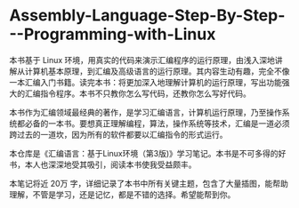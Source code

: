 # Assembly-Language-Step-By-Step---Programming-with-Linux

本书基于 Linux 环境，用真实的代码来演示汇编程序的运行原理，由浅入深地讲解从计算机基本原理，到汇编及高级语言的运行原理。其内容生动有趣，完全不像一本汇编入门书籍。读完本书：将更加深入地理解计算机的运行原理，写出功能强大的汇编指令程序。本书不只教你怎么写代码，还教你怎么写好代码。

本书作为汇编领域最经典的著作，是学习汇编语言，计算机运行原理，乃至操作系统都必备的一本书。要想真正理解编程，算法，操作系统等技术，汇编是一道必须跨过去的一道坎，因为所有的软件都要以汇编指令的形式运行。

本仓库是《汇编语言：基于Linux环境（第3版)》学习笔记。本书是不可多得的好书，本人也深深地受其吸引，阅读本书使我受益颇丰。

本笔记将近 20万 字，详细记录了本书中所有关键主题，包含了大量插图，能帮助理解，不管是学习，还是记忆，都是不错的选择。希望能帮到你。